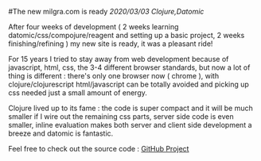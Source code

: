 #The new milgra.com is ready
_2020/03/03 Clojure,Datomic_

After four weeks of development ( 2 weeks learning datomic/css/compojure/reagent and setting up a basic project, 2 weeks finishing/refining ) my new site is ready, it was a pleasant ride!

For 15 years I tried to stay away from web development because of javascript, html, css, the 3-4 different browser standards, but now a lot of thing is different : there's only one browser now ( chrome ), with clojure/clojurescript html/javascript can be totally avoided and picking up css needed just a small amount of energy.

Clojure lived up to its fame : the code is super compact and it will be much smaller if I wire out the remaining css parts, server side code is even smaller, inline evaluation makes both server and client side development a breeze and datomic is fantastic.

Feel free to check out the source code : [GitHub Project](https://github.com/milgra/milgra.com.datomic)